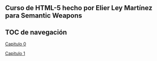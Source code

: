 ## Curso de HTML-5 hecho por Elier Ley Martínez para Semantic Weapons

## TOC de navegación

[Capitulo 0](https://github.com/IIKUYY/HTML5/tree/main/Ch0)

[Capitulo 1](https://github.com/IIKUYY/HTML5/tree/main/Ch1)